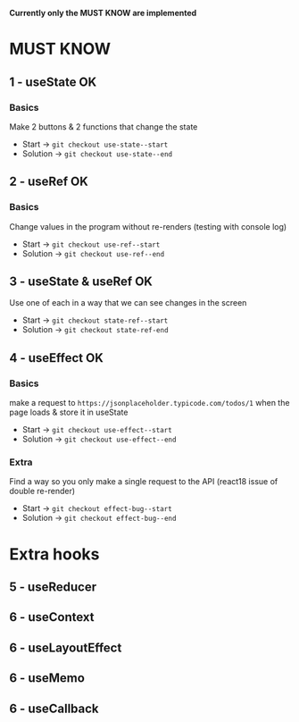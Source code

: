 **Currently only the MUST KNOW are implemented** 

# MUST KNOW 
## 1 - useState OK
### Basics
Make 2 buttons & 2 functions that change the state
- Start -> `git checkout use-state--start`
- Solution -> `git checkout use-state--end`

## 2 - useRef OK
### Basics
Change values in the program without re-renders (testing with console log)
- Start -> `git checkout use-ref--start`
- Solution -> `git checkout use-ref--end`

## 3 - useState & useRef OK  
Use one of each in a way that we can see changes in the screen
- Start -> `git checkout state-ref--start`
- Solution -> `git checkout state-ref-end`

## 4 - useEffect OK 
### Basics
make a request to `https://jsonplaceholder.typicode.com/todos/1` when the page loads & store it in useState
- Start -> `git checkout use-effect--start`
- Solution -> `git checkout use-effect--end`

### Extra
Find a way so you only make a single request to the API (react18 issue of double re-render)
- Start -> `git checkout effect-bug--start`
- Solution -> `git checkout effect-bug--end`

# Extra hooks
## 5 - useReducer
## 6 - useContext
## 6 - useLayoutEffect
## 6 - useMemo
## 6 - useCallback






